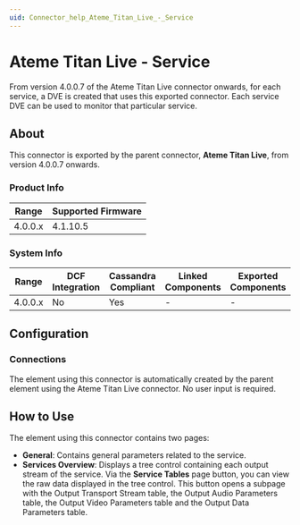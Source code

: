 ```yaml
---
uid: Connector_help_Ateme_Titan_Live_-_Service
---
```


# Ateme Titan Live - Service

From version 4.0.0.7 of the Ateme Titan Live connector onwards, for each service, a DVE is created that uses this exported connector. Each service DVE can be used to monitor that particular service.

## About

This connector is exported by the parent connector, **Ateme Titan Live**, from version 4.0.0.7 onwards.

### Product Info

| **Range** | **Supported Firmware** |
|-----------|------------------------|
| 4.0.0.x   | 4.1.10.5               |

### System Info

| **Range** | **DCF Integration** | **Cassandra Compliant** | **Linked Components** | **Exported Components** |
|-----------|---------------------|-------------------------|-----------------------|-------------------------|
| 4.0.0.x   | No                  | Yes                     | \-                    | \-                      |

## Configuration

### Connections

The element using this connector is automatically created by the parent element using the Ateme Titan Live connector. No user input is required.

## How to Use

The element using this connector contains two pages:

- **General**: Contains general parameters related to the service.
- **Services Overview**: Displays a tree control containing each output stream of the service. Via the **Service Tables** page button, you can view the raw data displayed in the tree control. This button opens a subpage with the Output Transport Stream table, the Output Audio Parameters table, the Output Video Parameters table and the Output Data Parameters table.
